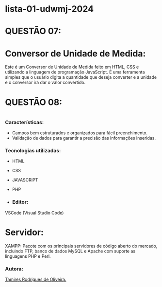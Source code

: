 # lista-01-udwmj-2024

# QUESTÃO 07:
# Conversor de Unidade de Medida:
Este é um Conversor de Unidade de Medida feito em HTML, CSS e utilizando a linguagem de programação JavaScript. É uma ferramenta simples que o usuário digita a quantidade que deseja converter e a unidade e o conversor ira dar o valor convertido.

# QUESTÃO 08:
#
### Características:

- Campos bem estruturados e organizados para fácil preenchimento.
- Validação de dados para garantir a precisão das informações inseridas.

### Tecnologias utilizadas:

- HTML
- CSS
- JAVASCRIPT 
- PHP

- ### Editor:
VSCode (Visual Studio Code)

# Servidor:
XAMPP: Pacote com os principais servidores de código aberto do mercado, incluindo FTP, banco de dados MySQL e Apache com suporte as linguagens PHP e Perl.

### Autora:
[Tamires Rodrigues de Oliveira.](https://www.linkedin.com/in/tamires-rodrigues-b2247b1a2?lipi=urn%3Ali%3Apage%3Ad_flagship3_profile_view_base_contact_details%3BMM3Wz%2FiJS2eh47utAVnqbg%3D%3D)
